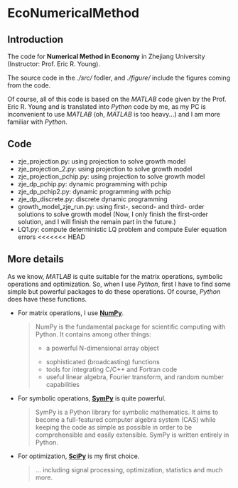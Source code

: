 # EcoNumericalMethod
## Introduction

The code for **Numerical Method in Economy** in Zhejiang University (Instructor: Prof. Eric R. Young).

The source code in the *./src/* fodler, and *./figure/* include the figures coming from the code.

Of course, all of this code is based on the *MATLAB* code given by the Prof. Eric R. Young and is translated into *Python* code by me, as my PC is inconvenient to use *MATLAB* (oh, *MATLAB* is too heavy...) and I am more familiar with *Python*.

## Code

* zje_projection.py: using projection to solve growth model
* zje_projection_2.py: using projection to solve growth model
* zje_projection_pchip.py: using projection to solve growth model
* zje_dp_pchip.py: dynamic programming with pchip
* zje_dp_pchip2.py: dynamic programming with pchip
* zje_dp_discrete.py: discrete dynamic programming
* growth_model_zje_run.py: using first-, second-  and third- order solutions to solve growth model (Now, I only finish the first-order solution, and I will finish the remain part in the future.)
* LQ1.py: compute deterministic LQ problem and compute Euler equation errors
<<<<<<< HEAD

## More details

As we know, *MATLAB* is quite suitable for the matrix operations, symbolic operations and optimization. So, when I use *Python*, first I have to find some simple but powerful packages to do these operations. Of course, *Python* does have these functions.

* For matrix operations, I use [**NumPy**](https://www.numpy.org). 

  > NumPy is the fundamental package for scientific computing with Python. It contains among other things:
  >
  > * a powerful N-dimensional array object
  >
  > - sophisticated (broadcasting) functions
  > - tools for integrating C/C++ and Fortran code
  > - useful linear algebra, Fourier transform, and random number capabilities

* For symbolic operations, [**SymPy**](https://www.sympy.org/en/index.html) is quite powerful.

  > SymPy is a Python library for symbolic mathematics. It aims to become a full-featured computer algebra system (CAS) while keeping the code as simple as possible in order to be comprehensible and easily extensible. SymPy is written entirely in Python.

* For optimization, [**SciPy**](https://www.scipy.org) is my first choice.

  > … including signal processing, optimization, statistics and much more.
